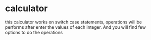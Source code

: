 # calculator
this calculator works on switch case statements,
operations will be performs after enter the values of each integer. 
And you will find few options to do the operations 
